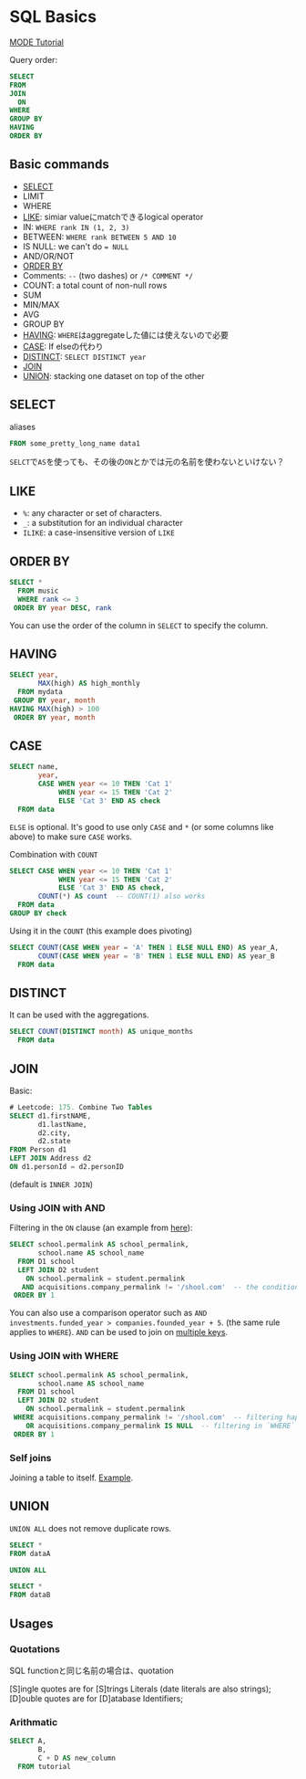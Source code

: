 # SQL Basics

[MODE Tutorial](https://mode.com/sql-tutorial/)

Query order:
```sql
SELECT
FROM
JOIN
  ON
WHERE
GROUP BY
HAVING
ORDER BY
```

## Basic commands

* [SELECT](#select)
* LIMIT
* WHERE
* [LIKE](#like): simiar valueにmatchできるlogical operator
* IN: `WHERE rank IN (1, 2, 3)`
* BETWEEN: `WHERE rank BETWEEN 5 AND 10`
* IS NULL: we can't do `= NULL`
* AND/OR/NOT
* [ORDER BY](#order-by)
* Comments: `--` (two dashes) or `/* COMMENT */`
* COUNT: a total count of non-null rows
* SUM
* MIN/MAX
* AVG
* GROUP BY
* [HAVING](#having): `WHERE`はaggregateした値には使えないので必要
* [CASE](#case): If elseの代わり
* [DISTINCT](#distinct): `SELECT DISTINCT year`
* [JOIN](#join)
* [UNION](#union): stacking one dataset on top of the other

## SELECT

aliases
```sql
FROM some_pretty_long_name data1
```

`SELCT`で`AS`を使っても、その後の`ON`とかでは元の名前を使わないといけない？


## LIKE

* `%`: any character or set of characters.
* `_`: a substitution for an individual character
* `ILIKE`: a case-insensitive version of `LIKE`

## ORDER BY

```sql
SELECT *
  FROM music
  WHERE rank <= 3
 ORDER BY year DESC, rank
```
You can use the order of the column in `SELECT` to specify the column.


## HAVING
```sql
SELECT year,
       MAX(high) AS high_monthly
  FROM mydata
 GROUP BY year, month
HAVING MAX(high) > 100
 ORDER BY year, month
```

## CASE

```sql
SELECT name,
       year,
       CASE WHEN year <= 10 THEN 'Cat 1'
            WHEN year <= 15 THEN 'Cat 2'
            ELSE 'Cat 3' END AS check
  FROM data
```
`ELSE` is optional. It's good to use only `CASE` and `*` (or some columns like above) to make sure `CASE` works.


Combination with `COUNT`
```sql
SELECT CASE WHEN year <= 10 THEN 'Cat 1'
            WHEN year <= 15 THEN 'Cat 2'
            ELSE 'Cat 3' END AS check,
       COUNT(*) AS count  -- COUNT(1) also works
  FROM data
GROUP BY check
```

Using it in the `COUNT` (this example does pivoting)
```sql
SELECT COUNT(CASE WHEN year = 'A' THEN 1 ELSE NULL END) AS year_A,
       COUNT(CASE WHEN year = 'B' THEN 1 ELSE NULL END) AS year_B
  FROM data
```


## DISTINCT

It can be used with the aggregations.
```sql
SELECT COUNT(DISTINCT month) AS unique_months
  FROM data
```

## JOIN

Basic:
```sql
# Leetcode: 175. Combine Two Tables
SELECT d1.firstNAME,
       d1.lastName,
       d2.city,
       d2.state
FROM Person d1 
LEFT JOIN Address d2 
ON d1.personId = d2.personID
```
(default is `INNER JOIN`)

### Using JOIN with AND
Filtering in the `ON` clause (an example from [here](https://mode.com/sql-tutorial/sql-joins-where-vs-on/)):
```sql
SELECT school.permalink AS school_permalink,
       school.name AS school_name
  FROM D1 school
  LEFT JOIN D2 student
    ON school.permalink = student.permalink
   AND acquisitions.company_permalink != '/shool.com'  -- the conditional statement is evaluated before the join
 ORDER BY 1
```
You can also use a comparison operator such as `AND investments.funded_year > companies.founded_year + 5`. (the same rule applies to `WHERE`). `AND` can be used to join on [multiple keys](https://mode.com/sql-tutorial/sql-joins-on-multiple-keys/).


### Using JOIN with WHERE
```sql
SELECT school.permalink AS school_permalink,
       school.name AS school_name
  FROM D1 school
  LEFT JOIN D2 student
    ON school.permalink = student.permalink
 WHERE acquisitions.company_permalink != '/shool.com'  -- filtering happens after the join
    OR acquisitions.company_permalink IS NULL  -- filtering in `WHERE` removes NULL
 ORDER BY 1
```


### Self joins
Joining a table to itself. [Example](https://mode.com/sql-tutorial/sql-self-joins/#self-joining-tables).



## UNION

`UNION ALL` does not remove duplicate rows.
```sql
SELECT *
FROM dataA

UNION ALL

SELECT *
FROM dataB
```
  


## Usages

### Quotations
SQL functionと同じ名前の場合は、quotation

[S]ingle quotes are for [S]trings Literals (date literals are also strings);
[D]ouble quotes are for [D]atabase Identifiers;

### Arithmatic
```sql
SELECT A,
       B,
       C + D AS new_column
  FROM tutorial
```

